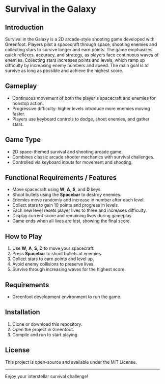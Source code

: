 # Survival in the Galaxy

## Introduction

Survival in the Galaxy is a 2D arcade-style shooting game developed with Greenfoot. Players pilot a spacecraft through space, shooting enemies and collecting stars to survive longer and earn points. The game emphasizes quick reflexes, accuracy, and strategy, as players face continuous waves of enemies. Collecting stars increases points and levels, which ramp up difficulty by increasing enemy numbers and speed. The main goal is to survive as long as possible and achieve the highest score.

## Gameplay

- Continuous movement of both the player's spacecraft and enemies for nonstop action.
- Progressive difficulty: higher levels introduce more enemies moving faster.
- Players use keyboard controls to dodge, shoot enemies, and gather stars.

## Game Type

- 2D space-themed survival and shooting arcade game.
- Combines classic arcade shooter mechanics with survival challenges.
- Controlled via keyboard inputs for movement and shooting.

## Functional Requirements / Features

- Move spacecraft using **W**, **A**, **S**, and **D** keys.
- Shoot bullets using the **Spacebar** to destroy enemies.
- Enemies move randomly and increase in number after each level.
- Collect stars to gain 10 points and progress in levels.
- Each new level resets player lives to three and increases difficulty.
- Display current score and remaining lives during gameplay.
- Game ends when all lives are lost, showing the final score.

## How to Play

1. Use **W**, **A**, **S**, **D** to move your spacecraft.
2. Press **Spacebar** to shoot bullets at enemies.
3. Collect stars to earn points and level up.
4. Avoid enemy collisions to preserve lives.
5. Survive through increasing waves for the highest score.

## Requirements

- Greenfoot development environment to run the game.

## Installation

1. Clone or download this repository.
2. Open the project in Greenfoot.
3. Compile and run to start playing.

## License

This project is open-source and available under the MIT License.

---

Enjoy your interstellar survival challenge!
